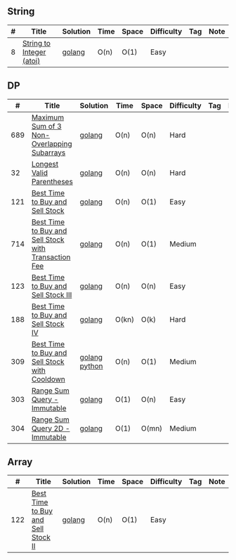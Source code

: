 ## String
|#  | Title           |  Solution       |  Time           | Space           | Difficulty    | Tag          | Note| 
|---|---------------- | --------------- | --------------- | --------------- | ------------- |--------------|-----|
8| [String to Integer (atoi)](https://leetcode.com/problems/string-to-integer-atoi/) | [golang](./golang/string_to_integer_atoi.go)| O(n) | O(1) | Easy||


## DP
|#  | Title           |  Solution       |  Time           | Space           | Difficulty    | Tag          | Note| 
|---|---------------- | --------------- | --------------- | --------------- | ------------- |--------------|-----|
689| [Maximum Sum of 3 Non-Overlapping Subarrays](https://leetcode.com/problems/maximum-sum-of-3-non-overlapping-subarrays/) | [golang](./golang/max_sum_of_three_subarrays.go)| O(n) | O(n) | Hard||
32| [Longest Valid Parentheses](https://leetcode.com/problems/longest-valid-parentheses) | [golang](./golang/longest_valid_parentheses.go)| O(n) | O(n) | Hard||
121| [Best Time to Buy and Sell Stock ](https://leetcode.com/problems/best-time-to-buy-and-sell-stock/) | [golang](./golang/best_time_to_buy_and_sell_stock.go)| O(n) | O(1) | Easy||
714| [Best Time to Buy and Sell Stock with Transaction Fee ](https://leetcode.com/problems/best-time-to-buy-and-sell-stock-with-transaction-fee/) | [golang](./golang/best_time_to_buy_and_sell_with_transaction_fee.go)| O(n) | O(1) | Medium||
123| [Best Time to Buy and Sell Stock III](https://leetcode.com/problems/best-time-to-buy-and-sell-stock-iii) | [golang](./golang/best_time_to_buy_and_sell_stock_iii.go)| O(n) | O(n) | Easy||
188| [Best Time to Buy and Sell Stock IV](https://leetcode.com/problems/best-time-to-buy-and-sell-stock-iv) | [golang](./golang/best_time_to_buy_and_sell_stock_iv.go)| O(kn) | O(k) | Hard||
309| [Best Time to Buy and Sell Stock with Cooldown](https://leetcode.com/problems/best-time-to-buy-and-sell-stock-with-cooldown) | [golang](./golang/best_time_to_buy_and_sell_stock_with_cool_down.go) [python](./python/best_time_to_buy_and_sell_stock_with_cool_down.py)| O(n) | O(1) | Medium||
303| [Range Sum Query - Immutable](https://leetcode.com/problems/range-sum-query-immutable) | [golang](./golang/range_sum_query_immutable.go.go)| O(1) | O(n) | Easy||
304| [Range Sum Query 2D - Immutable](https://leetcode.com/problems/range-sum-query-2d-immutable) | [golang](./golang/range_sum_query_2D_immutable.go.go)| O(1) | O(mn) | Medium||


## Array
|#  | Title           |  Solution       |  Time           | Space           | Difficulty    | Tag          | Note| 
|---|---------------- | --------------- | --------------- | --------------- | ------------- |--------------|-----|
122| [Best Time to Buy and Sell Stock II ](https://leetcode.com/problems/best-time-to-buy-and-sell-stock-ii/) | [golang](./golang/best_time_to_buy_and_sell_stock_ii.go)| O(n) | O(1) | Easy||
